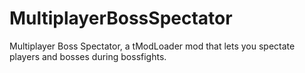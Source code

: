 # MultiplayerBossSpectator
Multiplayer Boss Spectator, a tModLoader mod that lets you spectate players and bosses during bossfights.
